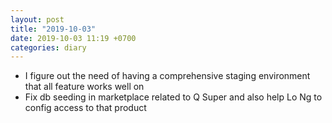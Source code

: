 ```yaml
---
layout: post
title: "2019-10-03"
date: 2019-10-03 11:19 +0700
categories: diary
---
```

- I figure out the need of having a comprehensive staging environment that all
  feature works well on
- Fix db seeding in marketplace related to Q Super and also help Lo Ng to config access to that product
